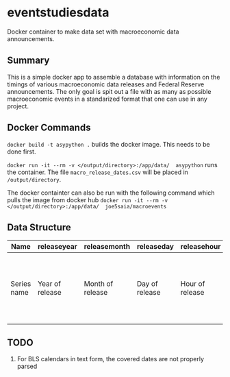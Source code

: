 # eventstudiesdata
Docker container to make data set with macroeconomic data announcements.

## Summary
This is a simple docker app to assemble a database with information on
the timings of various macroeconomic data releases and Federal Reserve
announcements. The only goal is spit out a file with as many as possible
macroeconomic events in a standarized format that one can use in 
any project. 

## Docker Commands
`docker build -t asypython .` builds the docker image. This needs to be done first.

`docker run -it --rm -v </output/directory>:/app/data/  asypython` runs the container.
The file `macro_release_dates.csv` will be placed in `/output/directory`. 

The docker containter can also be run with the following command which pulls the image
from docker hub `docker run -it --rm -v </output/directory>:/app/data/  joe5saia/macroevents`

## Data Structure

| Name | releaseyear | releasemonth | releaseday | releasehour | releaseminute | freq | coveredyear | coveredperiod |
| ---  | ---  | ----- | --- | ---- | ------ | ---- | ----------- | ------------- |
| Series name | Year of release | Month of release | Day of release | Hour of release | Minute of Release | Frequency of data (monthly = 12, quarterly = 4, annual = 1) | Year that the data released pertains to | Within year period of data (either month or quarter) |

## TODO
1. For BLS calendars in text form, the covered dates are not properly parsed
